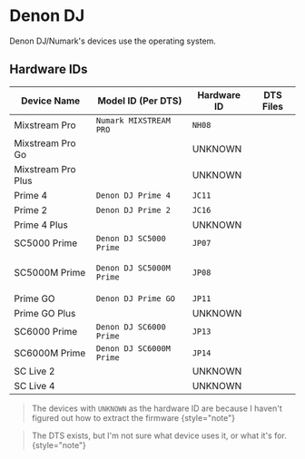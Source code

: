 # Denon DJ

Denon DJ/Numark's devices use the [](Engine-OS.md) operating system.

## Hardware IDs

| Device Name        | Model ID (Per DTS)       | Hardware ID | DTS Files                                                                                                                                          |
|--------------------|--------------------------|-------------|----------------------------------------------------------------------------------------------------------------------------------------------------|
| Mixstream Pro      | `Numark MIXSTREAM PRO`   | `NH08`      | [](rk3288-az05-nh08-dts.md)                                                                                                                        |
| Mixstream Pro Go   |                          | UNKNOWN     |                                                                                                                                                    |
| Mixstream Pro Plus |                          | UNKNOWN     |                                                                                                                                                    |
| Prime 4            | `Denon DJ Prime 4`       | `JC11`      | [](rk3288-az01-jc11-dts.md) <br /> [](rk3288-az01-jc11-c-dts.md)                                                                                   |
| Prime 2            | `Denon DJ Prime 2`       | `JC16`      | [](rk3288-az01-jc16-dts.md) <br /> [](rk3288-az01-jc16-c-dts.md)                                                                                   |
| Prime 4 Plus       |                          | UNKNOWN     |                                                                                                                                                    |
| SC5000 Prime       | `Denon DJ SC5000 Prime`  | `JP07`      | [](rk3288-az01-jp07-dts.md) <br /> [](rk3288-az01-jp07-c-dts.md)                                                                                   |
| SC5000M Prime      | `Denon DJ SC5000M Prime` | `JP08`      | [](rk3288-az01-jp08-dts.md) <br /> [](rk3288-az01-jp08-c-dts.md) <br /> [](rk3288-az01-jp08-revf-dts.md) <br /> [](rk3288-az01-jp08-c-revf-dts.md) |
| Prime GO           | `Denon DJ Prime GO`      | `JP11`      | [](rk3288-az01-jp11-dts.md) <br /> [](rk3288-az01-jp11-c-dts.md)                                                                                   |
| Prime GO Plus      |                          | UNKNOWN     |                                                                                                                                                    |
| SC6000 Prime       | `Denon DJ SC6000 Prime`  | `JP13`      | [](rk3288-az01-jp13-dts.md) <br /> [](rk3288-az01-jp13-c-dts.md)                                                                                   |
| SC6000M Prime      | `Denon DJ SC6000M Prime` | `JP14`      | [](rk3288-az01-jp14-dts.md) <br /> [](rk3288-az01-jp14-c-dts.md)                                                                                   |
| SC Live 2          |                          | UNKNOWN     |                                                                                                                                                    |
| SC Live 4          |                          | UNKNOWN     |                                                                                                                                                    |

> The devices with `UNKNOWN` as the hardware ID are because I haven't figured out how to extract the firmware
> {style="note"}


> The DTS [](rk3288-az01b-dts.md) exists, but I'm not sure what device uses it, or what it's for.
> {style="note"}
